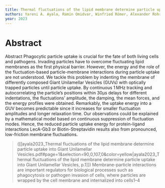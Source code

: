 ```yaml
---
title: Thermal fluctuations of the lipid membrane determine particle uptake into Giant Unilamellar Vesicles
authors: Yareni A. Ayala, Ramin Omidvar, Winfried Römer, Alexander Rohrbach
year: 2023
---
```


# Abstract 
Abstract Phagocytic particle uptake is crucial for the fate of both living cells and pathogens. Invading particles have to overcome fluctuating lipid membranes as the first physical barrier. However, the energy and the role of the fluctuation-based particle-membrane interactions during particle uptake are not understood. We tackle this problem by indenting the membrane of differently composed Giant Unilamellar Vesicles (GUVs) with optically trapped particles until particle uptake. By continuous 1 MHz tracking and autocorrelating the particle’s positions within 30µs delays for different indentations, the fluctuations’ amplitude, the damping, the mean forces, and the energy profiles were obtained. Remarkably, the uptake energy into a GUV becomes predictable since it increases for smaller fluctuation amplitudes and longer relaxation time. Our observations could be explained by a mathematical model based on continuous suppression of fluctuation modes. Hence, the reduced particle uptake energy for protein-ligand interactions LecA-Gb3 or Biotin-Streptavidin results also from pronounced, low-friction membrane fluctuations.




> ([[ayala2023_Thermal fluctuations of the lipid membrane determine particle uptake into Giant Unilamellar Vesicles.pdf#page=1&selection=90,0,107,0&color=yellow|ayala2023_Thermal fluctuations of the lipid membrane determine particle uptake into Giant Unilamellar Vesicles, p.1]])
> Membrane-particle interactions are important regulators for biological processes such as phagocytosis or pathogen invasion of cells, where particles are wrapped by the cell membrane and internalized into cells1–4

